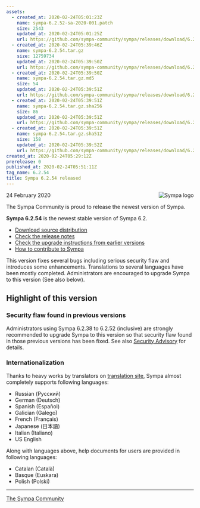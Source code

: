 ```yaml
---
assets:
  - created_at: 2020-02-24T05:01:23Z
    name: sympa-6.2.52-sa-2020-001.patch
    size: 2543
    updated_at: 2020-02-24T05:01:25Z
    url: https://github.com/sympa-community/sympa/releases/download/6.2.54/sympa-6.2.52-sa-2020-001.patch
  - created_at: 2020-02-24T05:39:46Z
    name: sympa-6.2.54.tar.gz
    size: 12759734
    updated_at: 2020-02-24T05:39:50Z
    url: https://github.com/sympa-community/sympa/releases/download/6.2.54/sympa-6.2.54.tar.gz
  - created_at: 2020-02-24T05:39:50Z
    name: sympa-6.2.54.tar.gz.md5
    size: 54
    updated_at: 2020-02-24T05:39:51Z
    url: https://github.com/sympa-community/sympa/releases/download/6.2.54/sympa-6.2.54.tar.gz.md5
  - created_at: 2020-02-24T05:39:51Z
    name: sympa-6.2.54.tar.gz.sha256
    size: 86
    updated_at: 2020-02-24T05:39:51Z
    url: https://github.com/sympa-community/sympa/releases/download/6.2.54/sympa-6.2.54.tar.gz.sha256
  - created_at: 2020-02-24T05:39:51Z
    name: sympa-6.2.54.tar.gz.sha512
    size: 158
    updated_at: 2020-02-24T05:39:52Z
    url: https://github.com/sympa-community/sympa/releases/download/6.2.54/sympa-6.2.54.tar.gz.sha512
created_at: 2020-02-24T05:29:12Z
prerelease: 0
published_at: 2020-02-24T05:51:11Z
tag_name: 6.2.54
title: Sympa 6.2.54 released
---
```


<img align="right" src="https://www.sympa.org/_media/logos/old/sympa_multi_150x121.png" title="Sympa logo"/> 24 February 2020

The Sympa Community is proud to release the newest version of Sympa.

**Sympa 6.2.54** is the newest stable version of Sympa 6.2.

  - [Download source distribution](https://github.com/sympa-community/sympa/releases/download/6.2.54/sympa-6.2.54.tar.gz)
  - [Check the release notes](https://github.com/sympa-community/sympa/blob/6.2.54/NEWS.md)
  - [Check the upgrade instructions from earlier versions](https://sympa-community.github.io/manual/upgrade/notes.html)
  - [How to contribute to Sympa](https://github.com/sympa-community/sympa/blob/6.2.54/CONTRIBUTING.md)

This version fixes several bugs including serious security flaw and introduces some enhancements.  Translations to several languages have been mostly completed.  Administrators are encouraged to upgrade Sympa to this version (See also below).

Highlight of this version
-------------------------

### Security flaw found in previous versions

Administrators using Sympa 6.2.38 to 6.2.52 (inclusive) are strongly recommended to upgrade Sympa to this version so that security flaw found in those previous versions has been fixed.  See also [Security Advisory](https://sympa-community.github.io/security/2020-001.html) for details.

### Internationalization

Thanks to heavy works by translators on [translation site](https://translate.sympa.org), Sympa almost completely supports following languages:

  * Russian (Русский)
  * German (Deutsch)
  * Spanish (Español)
  * Galician (Galego)
  * French (Français)
  * Japanese (日本語)
  * Italian (Italiano)
  * US English

Along with languages above, help documents for users are provided in following languages:

  * Catalan (Català)
  * Basque (Euskara)
  * Polish (Polski)

----

[The Sympa Community](https://github.com/sympa-community)
